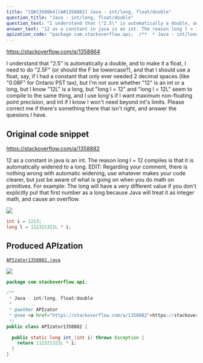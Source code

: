 ```yaml
---
title: "[Q#1358864][A#1358882] Java - int/long, float/double"
question_title: "Java - int/long, float/double"
question_text: "I understand that \"2.5\" is automatically a double, and to make it a float, I need to do \"2.5F\" (or should the F be lowercase?), and that I should use a float, say, if I had a constant that only ever needed 2 decimal spaces (like \"0.08F\" for Ontario PST tax), but I'm not sure whether \"12\" is an int or a long, but I know \"12L\" is a long, but \"long l = 12\" and \"long l = 12L\" seem to compile to the same thing, and I use long's if I want maximum non-floating point precision, and int if I know I won't need beyond int's limits. Please correct me if there's something there that isn't right, and answer the quesions I have."
answer_text: "12 as a constant in java is an int. The reason long l = 12 compiles is that it is automatically widened to a long. EDIT: Regarding your comment, there is nothing wrong with automatic widening, use whatever makes your code clearer, but just be aware of what is going on when you do math on primitives. For example: The long will have a very different value if you don't explicitly put that first number as a long because Java will treat it as integer math, and cause an overflow."
apization_code: "package com.stackoverflow.api;  /**  * Java - int/long, float/double  *  * @author APIzator  * @see <a href=\"https://stackoverflow.com/a/1358882\">https://stackoverflow.com/a/1358882</a>  */ public class APIzator1358882 {    public static long int_(int i) throws Exception {     return 112321321L * i;   } }"
---
```


https://stackoverflow.com/q/1358864

I understand that &quot;2.5&quot; is automatically a double, and to make it a float, I need to do &quot;2.5F&quot; (or should the F be lowercase?), and that I should use a float, say, if I had a constant that only ever needed 2 decimal spaces (like &quot;0.08F&quot; for Ontario PST tax), but I&#x27;m not sure whether &quot;12&quot; is an int or a long, but I know &quot;12L&quot; is a long, but &quot;long l = 12&quot; and &quot;long l = 12L&quot; seem to compile to the same thing, and I use long&#x27;s if I want maximum non-floating point precision, and int if I know I won&#x27;t need beyond int&#x27;s limits.
Please correct me if there&#x27;s something there that isn&#x27;t right, and answer the quesions I have.



## Original code snippet

https://stackoverflow.com/a/1358882

12 as a constant in java is an int.
The reason long l = 12 compiles is that it is automatically widened to a long.
EDIT: Regarding your comment, there is nothing wrong with automatic widening, use whatever makes your code clearer, but just be aware of what is going on when you do math on primitives. For example:
The long will have a very different value if you don&#x27;t explicitly put that first number as a long because Java will treat it as integer math, and cause an overflow.

<div class="code-logo"><img src="/stackoverflow.png" /></div>

```java
int i = 1213;
long l = 112321321L * i;
```

## Produced APIzation

[`APIzator1358882.java`](https://github.com/blind-papers/apization-temp-data/raw/main/search/APIzator1358882.java)

<div class="code-logo"><img src="/apizator.png" /></div>

```java
package com.stackoverflow.api;

/**
 * Java - int/long, float/double
 *
 * @author APIzator
 * @see <a href="https://stackoverflow.com/a/1358882">https://stackoverflow.com/a/1358882</a>
 */
public class APIzator1358882 {

  public static long int_(int i) throws Exception {
    return 112321321L * i;
  }
}

```